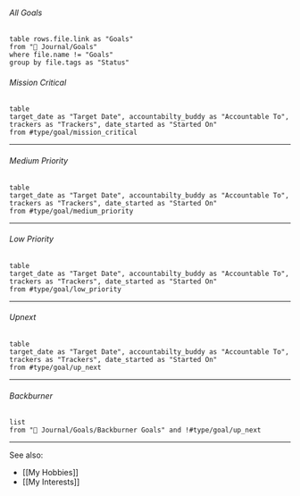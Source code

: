 ###### All Goals
```dataview
table rows.file.link as "Goals"
from "🌱 Journal/Goals"
where file.name != "Goals"
group by file.tags as "Status"
```


###### Mission Critical
```dataview
table 
target_date as "Target Date", accountabilty_buddy as "Accountable To", trackers as "Trackers", date_started as "Started On"
from #type/goal/mission_critical  
```

---

###### Medium Priority
```dataview
table 
target_date as "Target Date", accountabilty_buddy as "Accountable To", trackers as "Trackers", date_started as "Started On"
from #type/goal/medium_priority   
```

---

###### Low Priority
```dataview
table 
target_date as "Target Date", accountabilty_buddy as "Accountable To", trackers as "Trackers", date_started as "Started On"
from #type/goal/low_priority   
```

---


###### Upnext
```dataview
table 
target_date as "Target Date", accountabilty_buddy as "Accountable To", trackers as "Trackers", date_started as "Started On"
from #type/goal/up_next   
```

---

###### Backburner
```dataview
list 
from "🌱 Journal/Goals/Backburner Goals" and !#type/goal/up_next 
```

---

See also:
- [[My Hobbies]]
- [[My Interests]]